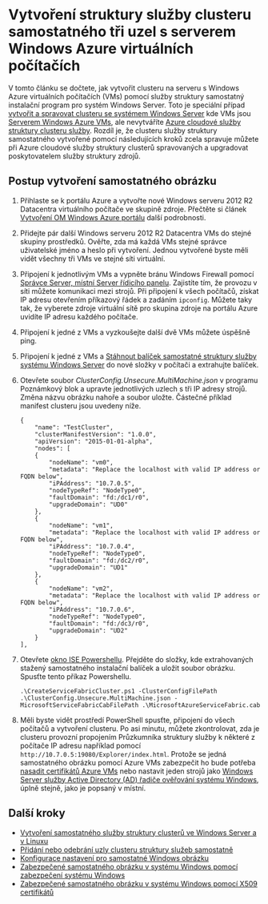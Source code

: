 <properties
   pageTitle="Vytvoření samostatného obrázku se systémem Windows Azure VMs | Microsoft Azure"
   description="Naučte se vytvářet a spravovat struktury služby Azure obrázku na serverem Windows Azure virtuálních počítačích."
   services="service-fabric"
   documentationCenter=".net"
   authors="dsk-2015"
   manager="timlt"
   editor=""/>

<tags
   ms.service="service-fabric"
   ms.devlang="dotnet"
   ms.topic="article"
   ms.tgt_pltfrm="NA"
   ms.workload="NA"
   ms.date="08/05/2016"
   ms.author="dkshir;chackdan"/>



# <a name="create-a-three-node-standalone-service-fabric-cluster-with-azure-virtual-machines-running-windows-server"></a>Vytvoření struktury služby clusteru samostatného tři uzel s serverem Windows Azure virtuálních počítačích

V tomto článku se dočtete, jak vytvořit clusteru na serveru s Windows Azure virtuálních počítačích (VMs) pomocí služby struktury samostatný instalační program pro systém Windows Server. Toto je speciální případ [vytvořit a spravovat clusteru se systémem Windows Server](service-fabric-cluster-creation-for-windows-server.md) kde VMs jsou [Serverem Windows Azure VMs](../virtual-machines/virtual-machines-windows-hero-tutorial.md), ale nevytváříte [Azure cloudové služby struktury clusteru služby](service-fabric-cluster-creation-via-portal.md). Rozdíl je, že clusteru služby struktury samostatného vytvořené pomocí následujících kroků zcela spravuje můžete při Azure cloudové služby struktury clusterů spravovaných a upgradovat poskytovatelem služby struktury zdrojů.


## <a name="steps-to-create-the-standalone-cluster"></a>Postup vytvoření samostatného obrázku

1. Přihlaste se k portálu Azure a vytvořte nové Windows serveru 2012 R2 Datacentra virtuálního počítače ve skupině zdroje. Přečtěte si článek [Vytvoření OM Windows Azure portálu](../virtual-machines/virtual-machines-windows-hero-tutorial.md) další podrobnosti.
2. Přidejte pár další Windows serveru 2012 R2 Datacentra VMs do stejné skupiny prostředků. Ověřte, zda má každá VMs stejné správce uživatelské jméno a heslo při vytvoření. Jednou vytvořené byste měli vidět všechny tři VMs ve stejné síti virtuální.
3. Připojení k jednotlivým VMs a vypněte bránu Windows Firewall pomocí [Správce Server, místní Server řídicího panelu](https://technet.microsoft.com/library/jj134147.aspx). Zajistíte tím, že provozu v síti můžete komunikaci mezi strojů. Při připojení k všech počítačů, získat IP adresu otevřením příkazový řádek a zadáním `ipconfig`. Můžete taky tak, že vyberete zdroje virtuální sítě pro skupina zdroje na portálu Azure uvidíte IP adresu každého počítače.
4. Připojení k jedné z VMs a vyzkoušejte další dvě VMs můžete úspěšně ping.
5. Připojení k jedné z VMs a [Stáhnout balíček samostatné struktury služby systému Windows Server](http://go.microsoft.com/fwlink/?LinkId=730690) do nové složky v počítači a extrahujte balíček.
6. Otevřete soubor *ClusterConfig.Unsecure.MultiMachine.json* v programu Poznámkový blok a upravte jednotlivých uzlech s tři IP adresy strojů. Změna názvu obrázku nahoře a soubor uložte.  Částečné příklad manifest clusteru jsou uvedeny níže.

    ```
    {
        "name": "TestCluster",
        "clusterManifestVersion": "1.0.0",
        "apiVersion": "2015-01-01-alpha",
        "nodes": [
        {
            "nodeName": "vm0",
            "metadata": "Replace the localhost with valid IP address or FQDN below",
            "iPAddress": "10.7.0.5",
            "nodeTypeRef": "NodeType0",
            "faultDomain": "fd:/dc1/r0",
            "upgradeDomain": "UD0"
        },
        {
            "nodeName": "vm1",
            "metadata": "Replace the localhost with valid IP address or FQDN below",
            "iPAddress": "10.7.0.4",
            "nodeTypeRef": "NodeType0",
            "faultDomain": "fd:/dc2/r0",
            "upgradeDomain": "UD1"
        },
        {
            "nodeName": "vm2",
            "metadata": "Replace the localhost with valid IP address or FQDN below",
            "iPAddress": "10.7.0.6",
            "nodeTypeRef": "NodeType0",
            "faultDomain": "fd:/dc3/r0",
            "upgradeDomain": "UD2"
        }
    ],
    ```

7. Otevřete [okno ISE Powershellu](https://msdn.microsoft.com/powershell/scripting/core-powershell/ise/introducing-the-windows-powershell-ise). Přejděte do složky, kde extrahovaných stažený samostatného instalační balíček a uložit soubor obrázku. Spusťte tento příkaz Powershellu.

    ```
    .\CreateServiceFabricCluster.ps1 -ClusterConfigFilePath .\ClusterConfig.Unsecure.MultiMachine.json -MicrosoftServiceFabricCabFilePath .\MicrosoftAzureServiceFabric.cab
    ```

8. Měli byste vidět prostředí PowerShell spusťte, připojení do všech počítačů a vytvoření clusteru. Po asi minutu, můžete zkontrolovat, zda je clusteru provozní propojením Průzkumníka struktury služby k některé z počítače IP adresu například pomocí `http://10.7.0.5:19080/Explorer/index.html`. Protože se jedná samostatného obrázku pomocí Azure VMs zabezpečit ho bude potřeba [nasadit certifikátů Azure VMs](service-fabric-windows-cluster-x509-security.md) nebo nastavit jeden strojů jako [Windows Server služby Active Directory (AD) řadiče ověřování systému Windows](service-fabric-windows-cluster-windows-security.md), úplně stejně, jako je popsaný v místní.


## <a name="next-steps"></a>Další kroky
- [Vytvoření samostatného služby struktury clusterů ve Windows Server a v Linuxu](service-fabric-deploy-anywhere.md)
- [Přidání nebo odebrání uzly clusteru struktury služeb samostatně](service-fabric-cluster-windows-server-add-remove-nodes.md)
- [Konfigurace nastavení pro samostatné Windows obrázku](service-fabric-cluster-manifest.md)
- [Zabezpečené samostatného obrázku v systému Windows pomocí zabezpečení systému Windows](service-fabric-windows-cluster-windows-security.md)
- [Zabezpečené samostatného obrázku v systému Windows pomocí X509 certifikátů](service-fabric-windows-cluster-x509-security.md)
